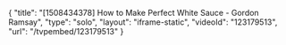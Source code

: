 {
    "title": "[1508434378] How to Make Perfect White Sauce - Gordon Ramsay",
    "type": "solo",
    "layout": "iframe-static",
    "videoId": "123179513",
    "url": "\/tvpembed\/123179513"
}